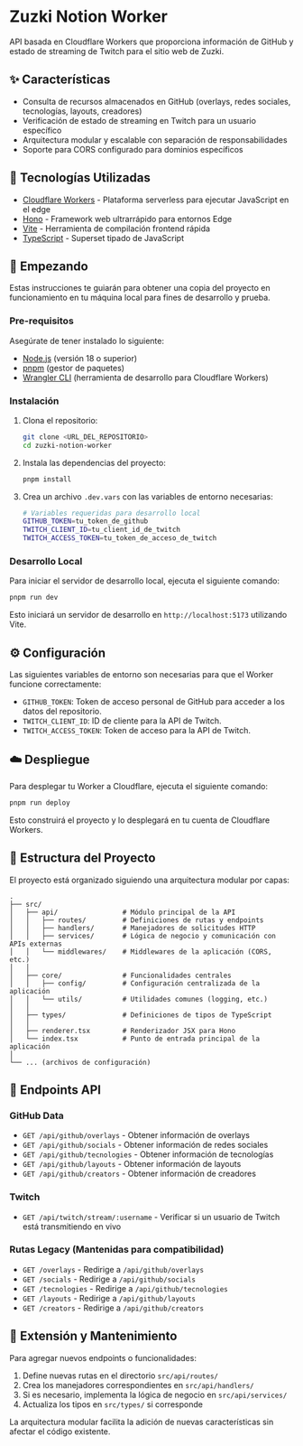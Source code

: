 # Zuzki Notion Worker

API basada en Cloudflare Workers que proporciona información de GitHub y estado de streaming de Twitch para el sitio web de Zuzki.

## ✨ Características

*   Consulta de recursos almacenados en GitHub (overlays, redes sociales, tecnologías, layouts, creadores)
*   Verificación de estado de streaming en Twitch para un usuario específico
*   Arquitectura modular y escalable con separación de responsabilidades
*   Soporte para CORS configurado para dominios específicos

## 🚀 Tecnologías Utilizadas

*   [Cloudflare Workers](https://workers.cloudflare.com/) - Plataforma serverless para ejecutar JavaScript en el edge
*   [Hono](https://hono.dev/) - Framework web ultrarrápido para entornos Edge
*   [Vite](https://vitejs.dev/) - Herramienta de compilación frontend rápida
*   [TypeScript](https://www.typescriptlang.org/) - Superset tipado de JavaScript

## 🏁 Empezando

Estas instrucciones te guiarán para obtener una copia del proyecto en funcionamiento en tu máquina local para fines de desarrollo y prueba.

### Pre-requisitos

Asegúrate de tener instalado lo siguiente:

*   [Node.js](https://nodejs.org/) (versión 18 o superior)
*   [pnpm](https://pnpm.io/) (gestor de paquetes)
*   [Wrangler CLI](https://developers.cloudflare.com/workers/wrangler/get-started/) (herramienta de desarrollo para Cloudflare Workers)

### Instalación

1.  Clona el repositorio:
    ```bash
    git clone <URL_DEL_REPOSITORIO>
    cd zuzki-notion-worker
    ```

2.  Instala las dependencias del proyecto:
    ```bash
    pnpm install
    ```

3.  Crea un archivo `.dev.vars` con las variables de entorno necesarias:
    ```bash
    # Variables requeridas para desarrollo local
    GITHUB_TOKEN=tu_token_de_github
    TWITCH_CLIENT_ID=tu_client_id_de_twitch
    TWITCH_ACCESS_TOKEN=tu_token_de_acceso_de_twitch
    ```

### Desarrollo Local

Para iniciar el servidor de desarrollo local, ejecuta el siguiente comando:

```bash
pnpm run dev
```

Esto iniciará un servidor de desarrollo en `http://localhost:5173` utilizando Vite.

## ⚙️ Configuración

Las siguientes variables de entorno son necesarias para que el Worker funcione correctamente:

* `GITHUB_TOKEN`: Token de acceso personal de GitHub para acceder a los datos del repositorio.
* `TWITCH_CLIENT_ID`: ID de cliente para la API de Twitch.
* `TWITCH_ACCESS_TOKEN`: Token de acceso para la API de Twitch.

## ☁️ Despliegue

Para desplegar tu Worker a Cloudflare, ejecuta el siguiente comando:

```bash
pnpm run deploy
```

Esto construirá el proyecto y lo desplegará en tu cuenta de Cloudflare Workers.

## 📁 Estructura del Proyecto

El proyecto está organizado siguiendo una arquitectura modular por capas:

```
.
├── src/
│   ├── api/                # Módulo principal de la API
│   │   ├── routes/         # Definiciones de rutas y endpoints
│   │   ├── handlers/       # Manejadores de solicitudes HTTP
│   │   ├── services/       # Lógica de negocio y comunicación con APIs externas
│   │   └── middlewares/    # Middlewares de la aplicación (CORS, etc.)
│   │
│   ├── core/               # Funcionalidades centrales
│   │   ├── config/         # Configuración centralizada de la aplicación
│   │   └── utils/          # Utilidades comunes (logging, etc.)
│   │
│   ├── types/              # Definiciones de tipos de TypeScript
│   │
│   ├── renderer.tsx        # Renderizador JSX para Hono
│   └── index.tsx           # Punto de entrada principal de la aplicación
│
└── ... (archivos de configuración)
```

## 📝 Endpoints API

### GitHub Data

* `GET /api/github/overlays` - Obtener información de overlays
* `GET /api/github/socials` - Obtener información de redes sociales
* `GET /api/github/tecnologies` - Obtener información de tecnologías
* `GET /api/github/layouts` - Obtener información de layouts
* `GET /api/github/creators` - Obtener información de creadores

### Twitch

* `GET /api/twitch/stream/:username` - Verificar si un usuario de Twitch está transmitiendo en vivo

### Rutas Legacy (Mantenidas para compatibilidad)

* `GET /overlays` - Redirige a `/api/github/overlays`
* `GET /socials` - Redirige a `/api/github/socials`
* `GET /tecnologies` - Redirige a `/api/github/tecnologies`
* `GET /layouts` - Redirige a `/api/github/layouts`
* `GET /creators` - Redirige a `/api/github/creators`

## 🧩 Extensión y Mantenimiento

Para agregar nuevos endpoints o funcionalidades:

1. Define nuevas rutas en el directorio `src/api/routes/`
2. Crea los manejadores correspondientes en `src/api/handlers/`
3. Si es necesario, implementa la lógica de negocio en `src/api/services/`
4. Actualiza los tipos en `src/types/` si corresponde

La arquitectura modular facilita la adición de nuevas características sin afectar el código existente.
